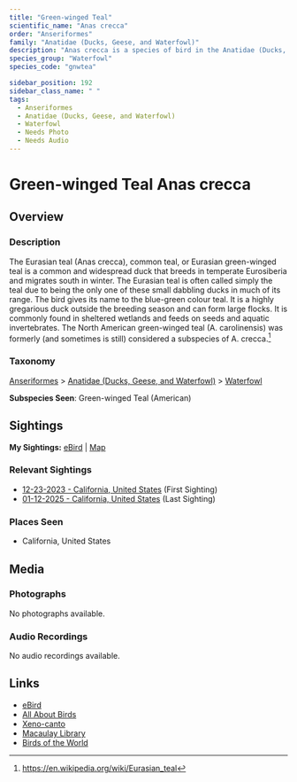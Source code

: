 ```yaml
---
title: "Green-winged Teal"
scientific_name: "Anas crecca"
order: "Anseriformes"
family: "Anatidae (Ducks, Geese, and Waterfowl)"
description: "Anas crecca is a species of bird in the Anatidae (Ducks, Geese, and Waterfowl) family. It has been observed 14 times."
species_group: "Waterfowl"
species_code: "gnwtea"

sidebar_position: 192
sidebar_class_name: " "
tags: 
  - Anseriformes
  - Anatidae (Ducks, Geese, and Waterfowl)
  - Waterfowl
  - Needs Photo
  - Needs Audio
---
```


# Green-winged Teal <span className='sci_name'>Anas crecca</span>

## Overview

### Description
The Eurasian teal (Anas crecca), common teal, or Eurasian green-winged teal is a common and widespread duck that breeds in temperate Eurosiberia and migrates south in winter. The Eurasian teal is often called simply the teal due to being the only one of these small dabbling ducks in much of its range. The bird gives its name to the blue-green colour teal.
It is a highly gregarious duck outside the breeding season and can form large flocks. It is commonly found in sheltered wetlands and feeds on seeds and aquatic invertebrates. The North American green-winged teal (A. carolinensis) was formerly (and sometimes is still) considered a subspecies of A. crecca.[^1]

[^1]: https://en.wikipedia.org/wiki/Eurasian_teal

### Taxonomy
[Anseriformes](/tags/anseriformes) > [Anatidae (Ducks, Geese, and Waterfowl)](/tags/anatidae-ducks-geese-and-waterfowl) > [Waterfowl](/tags/waterfowl)

**Subspecies Seen**: Green-winged Teal (American)


## Sightings

**My Sightings:** [eBird](https://ebird.org/lifelist?r=world&time=life&spp=gnwtea) | [Map](/map?species_code=gnwtea)

### Relevant Sightings

* [12-23-2023 - California, United States](https://ebird.org/checklist/S157058117) (First Sighting)
* [01-12-2025 - California, United States](https://ebird.org/checklist/S209042786) (Last Sighting)

### Places Seen

* California, United States



## Media
### Photographs
No photographs available.

### Audio Recordings
No audio recordings available.

## Links
* [eBird](https://ebird.org/species/gnwtea) 
* [All About Birds](https://www.allaboutbirds.org/guide/gnwtea) 
* [Xeno-canto](https://www.xeno-canto.org/species/anas-crecca) 
* [Macaulay Library](https://search.macaulaylibrary.org/catalog?taxonCode=gnwtea&sort=rating_rank_desc)
* [Birds of the World](https://birdsoftheworld.org/bow/species/gnwtea)
